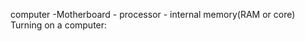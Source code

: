 computer 
    -Motherboard
        - processor
        - internal memory(RAM or core)
Turning on a computer:

